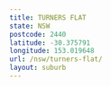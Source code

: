 ```yaml
---
title: TURNERS FLAT
state: NSW
postcode: 2440
latitude: -30.375791
longitude: 153.019648
url: /nsw/turners-flat/
layout: suburb
---
```

